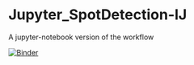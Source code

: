 # Jupyter_SpotDetection-IJ
A jupyter-notebook version of the workflow

[![Binder](https://mybinder.org/badge_logo.svg)](https://mybinder.org/v2/gh/Neubias-WG5/Jupyter_SpotDetection-IJ.git/8a63c4f91b72e1b174481fe2cdcf7c16e7838104)
